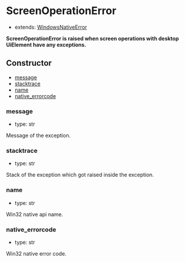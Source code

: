 # ScreenOperationError

- extends: [WindowsNativeError](./doc/api/python/exceptions/windowsnativeerror.md)

**ScreenOperationError is raised when screen operations with desktop UiElement have any exceptions.**

## Constructor<!-- {docsify-ignore} -->
- [message](#message)
- [stacktrace](#stacktrace)
- [name](#name)
- [native_errorcode](#native_errorcode)

### message
- type: str

Message of the exception.


### stacktrace
- type: str

Stack of the exception which got raised inside the exception.

### name
- type: str

Win32 native api name.


### native_errorcode
- type: str

Win32 native error code.
